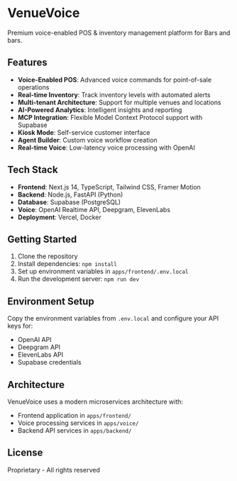 # VenueVoice

Premium voice-enabled POS & inventory management platform for Bars and bars.

## Features

- **Voice-Enabled POS**: Advanced voice commands for point-of-sale operations
- **Real-time Inventory**: Track inventory levels with automated alerts
- **Multi-tenant Architecture**: Support for multiple venues and locations
- **AI-Powered Analytics**: Intelligent insights and reporting
- **MCP Integration**: Flexible Model Context Protocol support with Supabase
- **Kiosk Mode**: Self-service customer interface
- **Agent Builder**: Custom voice workflow creation
- **Real-time Voice**: Low-latency voice processing with OpenAI

## Tech Stack

- **Frontend**: Next.js 14, TypeScript, Tailwind CSS, Framer Motion
- **Backend**: Node.js, FastAPI (Python)
- **Database**: Supabase (PostgreSQL)
- **Voice**: OpenAI Realtime API, Deepgram, ElevenLabs
- **Deployment**: Vercel, Docker

## Getting Started

1. Clone the repository
2. Install dependencies: `npm install`
3. Set up environment variables in `apps/frontend/.env.local`
4. Run the development server: `npm run dev`

## Environment Setup

Copy the environment variables from `.env.local` and configure your API keys for:
- OpenAI API
- Deepgram API
- ElevenLabs API
- Supabase credentials

## Architecture

VenueVoice uses a modern microservices architecture with:
- Frontend application in `apps/frontend/`
- Voice processing services in `apps/voice/`
- Backend API services in `apps/backend/`

## License

Proprietary - All rights reserved